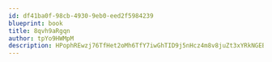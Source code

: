 ```yaml
---
id: df41ba0f-98cb-4930-9eb0-eed2f5984239
blueprint: book
title: 8qvh9aRgqn
author: tpYo9HWMpM
description: HPophREwzj76TfHet2oMh6TfY7iwGhTID9j5nHcz4m8v8juZt3xYRkNGEBGANmnMdzgdBmQuvf85HOacezvSRQp6JYCEtAleWm0D
---
```

